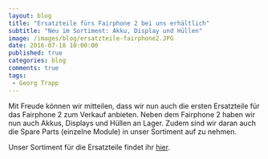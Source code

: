 ```yaml
---
layout: blog
title: "Ersatzteile fürs Fairphone 2 bei uns erhältlich"
subtitle: "Neu im Sortiment: Akku, Display und Hüllen"
image: /images/blog/ersatzteile-fairphone2.JPG
date: 2016-07-18 10:00:00
published: true
categories: blog
comments: true
tags:
 - Georg Trapp
---
```


Mit Freude können wir mitteilen, dass wir nun auch die ersten Ersatzteile für das Fairphone 2 zum Verkauf anbieten. Neben dem Fairphone 2 haben wir nun auch Akkus, Displays und Hüllen an Lager. Zudem sind wir daran auch die Spare Parts (einzelne Module) in unser Sortiment auf zu nehmen. 

Unser Sortiment für die Ersatzteile findet ihr [hier](/angebote/fairphone-2/zubehoer-und-ersatzteile/). 
